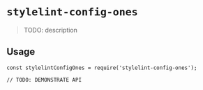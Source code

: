 # `stylelint-config-ones`

> TODO: description

## Usage

```
const stylelintConfigOnes = require('stylelint-config-ones');

// TODO: DEMONSTRATE API
```
